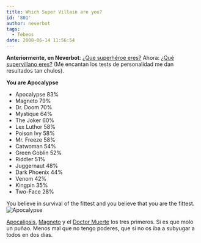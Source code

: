 ```yaml
---
title: Which Super Villain are you?
id: '801'
author: neverbot
tags:
  - Tebeos
date: 2008-06-14 11:56:54
---
```


**Anteriormente, en Neverbot**: [¿Que superhéroe eres?](http://localhost:8000/tebeos/which-superhero-are-you/) Ahora: [¿Qué supervillano eres?](http://www.thesuperheroquiz.com/villain) (Me encantan los tests de personalidad me dan resultados tan chulos).

**You are Apocalypse**
 - Apocalypse 83%
 - Magneto 79%
 - Dr. Doom 70%
 - Mystique 64%
 - The Joker 60%
 - Lex Luthor 58%
 - Poison Ivy 58%
 - Mr. Freeze 58%
 - Catwoman 54%
 - Green Goblin 52%
 - Riddler 51%
 - Juggernaut 48%
 - Dark Phoenix 44%
 - Venom 42%
 - Kingpin 35%
 - Two-Face 28%

You believe in survival of the fittest and you believe that you are the fittest.![Apocalypse](./apocalypse.jpg "Apocalypse")

[Apocalipsis](http://en.wikipedia.org/wiki/Apocalypse_(comics)), [Magneto](http://en.wikipedia.org/wiki/Magneto_(comics)) y el [Doctor Muerte](http://en.wikipedia.org/wiki/Dr._Doom) los tres primeros. Si es que molo un puñao. Menos mal que no tengo poderes, que si no os iba a subyugar a todos en dos días.